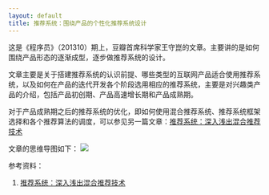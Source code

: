 ```yaml
---
layout: default
title: 推荐系统：围绕产品的个性化推荐系统设计
---
```

这是《程序员》（201310）期上，豆瓣首席科学家王守崑的文章。主要讲的是如何围绕产品形态的逐渐成型，逐步做推荐系统的设计。

文章主要是关于搭建推荐系统的认识前提、哪些类型的互联网产品适合使用推荐系统，以及如何在产品的迭代开发各个阶段选用相应的推荐系统，主要是对兴趣类产品的介绍，包括产品初创期、产品高速增长期和产品成熟期。

对于产品成熟期之后的推荐系统的优化，即如何使用混合推荐系统、推荐系统框架选择和各个推荐算法的调度，可以参见另一篇文章：<a href="http://arthur503.github.io/blog/2013/09/30/mixed-recommend-systems.html">推荐系统：深入浅出混合推荐技术</a>

文章的思维导图如下：
<img src="http://arthur503.github.io/blog/assets/pic/201310/2013-10-01-product-centered-recommend-system-design.png">

参考资料：
<ol>
<li><a href="http://arthur503.github.io/blog/2013/09/30/mixed-recommend-systems.html">推荐系统：深入浅出混合推荐技术</a></li>
</ol>
